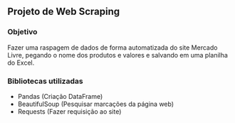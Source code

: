 ## Projeto de Web Scraping

### Objetivo
Fazer uma raspagem de dados de forma automatizada do site Mercado Livre, pegando o nome dos produtos e valores e salvando em uma planilha do Excel.

### Bibliotecas utilizadas 
- Pandas (Criação DataFrame)
- BeautifulSoup (Pesquisar marcações da página web)
- Requests (Fazer requisição ao site)
